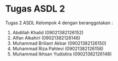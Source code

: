 # Tugas ASDL 2
Tugas 2 ASDL Kelompok 4 dengan beranggotakan :

1. Abdillah Khalid (09021382126152)
2. Alfan Alkahiri (09021382126146)
3. Muhammad Briliant Akbar (09021382126150)
4. Muhammad Riza Pahlevi (09021382126158)
5. Muhammad Ikhsan Yudistira (09021382126148)
